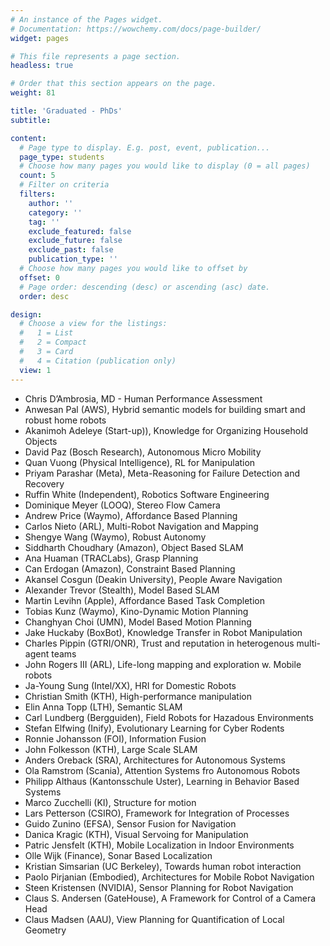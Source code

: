 ```yaml
---
# An instance of the Pages widget.
# Documentation: https://wowchemy.com/docs/page-builder/
widget: pages

# This file represents a page section.
headless: true

# Order that this section appears on the page.
weight: 81

title: 'Graduated - PhDs'
subtitle:

content:
  # Page type to display. E.g. post, event, publication...
  page_type: students
  # Choose how many pages you would like to display (0 = all pages)
  count: 5
  # Filter on criteria
  filters:
    author: ''
    category: ''
    tag: ''
    exclude_featured: false
    exclude_future: false
    exclude_past: false
    publication_type: ''
  # Choose how many pages you would like to offset by
  offset: 0
  # Page order: descending (desc) or ascending (asc) date.
  order: desc

design:
  # Choose a view for the listings:
  #   1 = List
  #   2 = Compact
  #   3 = Card
  #   4 = Citation (publication only)
  view: 1
---
```


- Chris D’Ambrosia, MD - Human Performance Assessment
- Anwesan Pal (AWS), Hybrid semantic models for building smart and robust home robots
- Akanimoh Adeleye (Start-up)), Knowledge for Organizing Household Objects
- David Paz (Bosch Research), Autonomous Micro Mobility
- Quan Vuong (Physical Intelligence), RL for Manipulation
- Priyam Parashar (Meta), Meta-Reasoning for Failure Detection and Recovery
- Ruffin White (Independent), Robotics Software Engineering
- Dominique Meyer (LOOQ), Stereo Flow Camera
- Andrew Price (Waymo), Affordance Based Planning
- Carlos Nieto (ARL), Multi-Robot Navigation and Mapping
- Shengye Wang (Waymo), Robust Autonomy
- Siddharth Choudhary (Amazon), Object Based SLAM
- Ana Huaman (TRACLabs), Grasp Planning
- Can Erdogan (Amazon), Constraint Based Planning
- Akansel Cosgun (Deakin University), People Aware Navigation
- Alexander Trevor (Stealth), Model Based SLAM
- Martin Levihn (Apple), Affordance Based Task Completion
- Tobias Kunz (Waymo), Kino-Dynamic Motion Planning
- Changhyan Choi (UMN), Model Based Motion Planning
- Jake Huckaby (BoxBot), Knowledge Transfer in Robot Manipulation
- Charles Pippin (GTRI/ONR), Trust and reputation in heterogenous multi-agent teams
- John Rogers III (ARL), Life-long mapping and exploration w. Mobile robots
- Ja-Young Sung (Intel/XX), HRI for Domestic Robots
- Christian Smith (KTH), High-performance manipulation
- Elin Anna Topp (LTH), Semantic SLAM
- Carl Lundberg (Bergguiden), Field Robots for Hazadous Environments
- Stefan Elfwing (Inify), Evolutionary Learning for Cyber Rodents
- Ronnie Johansson (FOI), Information Fusion
- John Folkesson (KTH), Large Scale SLAM
- Anders Oreback (SRA), Architectures for Autonomous Systems
- Ola Ramstrom (Scania), Attention Systems fro Autonomous Robots
- Philipp Althaus (Kantonsschule Uster), Learning in Behavior Based Systems
- Marco Zucchelli (KI), Structure for motion
- Lars Petterson (CSIRO), Framework for Integration of Processes
- Guido Zunino (EFSA), Sensor Fusion for Navigation
- Danica Kragic (KTH), Visual Servoing for Manipulation
- Patric Jensfelt (KTH), Mobile Localization in Indoor Environments
- Olle Wijk (Finance), Sonar Based Localization
- Kristian Simsarian (UC Berkeley), Towards human robot interaction
- Paolo Pirjanian (Embodied), Architectures for Mobile Robot Navigation
- Steen Kristensen (NVIDIA), Sensor Planning for Robot Navigation
- Claus S. Andersen (GateHouse), A Framework for Control of a Camera Head
- Claus Madsen (AAU), View Planning for Quantification of Local Geometry

